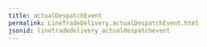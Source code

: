 ```yaml
---
title: actualDespatchEvent
permalink: LineTradeDelivery.actualDespatchEvent.html
jsonid: linetradedelivery_actualdespatchevent
---
```

